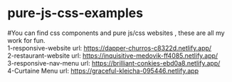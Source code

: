 # pure-js-css-examples
#You can find css components and pure js/css websites , these are all my work for fun.
<br/>
1-responsive-website url: https://dapper-churros-c8322d.netlify.app/
<br/>
2-restaurant-website url: https://inquisitive-medovik-ff4085.netlify.app/
<br/>
3-responsive-nav-menu url: https://brilliant-conkies-ebd0a8.netlify.app/
<br/>
4-Curtaine Menu url: https://graceful-kleicha-095446.netlify.app
